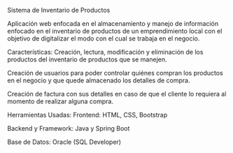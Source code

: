 Sistema de Inventario de Productos

Aplicación web enfocada en el almacenamiento y manejo de información enfocado en el inventario de productos de un emprendimiento local con el objetivo de digitalizar el modo con el cual se trabaja en el negocio.

Características:
Creación, lectura, modificación y eliminación de los productos del inventario de productos que se manejen.

Creación de usuarios para poder controlar quiénes compran los productos en el negocio y que quede almacenado los detalles de compra.

Creación de factura con sus detalles en caso de que el cliente lo requiera al momento de realizar alguna compra.

Herramientas Usadas:
Frontend: HTML, CSS, Bootstrap

Backend y Framework: Java y Spring Boot

Base de Datos: Oracle (SQL Developer)
